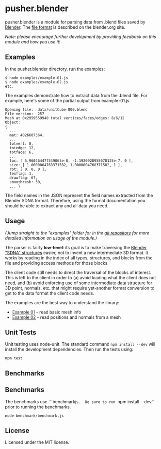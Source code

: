 # pusher.blender

pusher.blender is a module for parsing data from .blend files saved by [Blender](http://www.blender3d.org).  The [file format](http://www.blender.org/development/architecture/blender-file-format/) is described on the blender.org site.

_Note: please encourage further development by providing feedback on this module and how you use it!_

## Examples

In the pusher.blender directory, run the examples:

    $ node examples/example-01.js
    $ node examples/example-02.js
    etc.

The examples demonstrate how to extract data from the .blend file. For example, here's some of the partial output from example-01.js

    Opening file:  data/unitCube-000.blend
    File version:  257
    Mesh at 0x2959559940 total vertices/faces/edges: 8/6/12
    Object:
    { 
      ...
      mat: 4026607364,
      ...   
      totvert: 8,
      totedge: 12,
      totface: 6,
      ...
      loc: [ 5.960464477539063e-8, -1.1920928955078125e-7, 0 ],
      size: [ 1.0000004768371582, 1.0000004768371582, 1 ],
      rot: [ 0, 0, 0 ],
      texflag: 1,
      drawflag: 67,
      smoothresh: 30,
      ... }

The field names in the JSON represent the field names extracted from the Blender SDNA format.  Therefore, using the format documentation you should be able to extract any and all data you need.
      
## Usage

_(Jump straight to the "examples" folder for in the [git repository](https://bitbucket.org/pusherhq/pusher.blender/src/master/examples) for more detailed information on usage of the module.)_

The parser is fairly **low-level**: its goal is to make traversing the [Blender "SDNA" structures](http://www.atmind.nl/blender/blender-sdna.html) easier, not to invent a new intermediate 3D format.  It works by reading in the index of all types, structures, and blocks from the file and providing access methods for those blocks.

The client code still needs to direct the traversal of the blocks of interest.  This is left to the client in order to (a) avoid loading what the client does not need, and (b) avoid enforcing use of some intermediate data structure for 3D point, normals, etc. that might require yet-another format conversion to get to the data format the client code needs.

The examples are the best way to understand the library:

* [Example 01](https://bitbucket.org/pusherhq/pusher.blender/src/master/examples/example-01.js) - read basic mesh info 
* [Example 02](https://bitbucket.org/pusherhq/pusher.blender/src/master/examples/example-02.js) - read positions and normals from a mesh

## Unit Tests

Unit testing uses node-unit.  The standard command ``npm install --dev`` will install the development dependencies.  Then run the tests using:

    npm test

## Benchmarks

## Benchmarks

The benchmarks use ```benchmarkjs``.  Be sure to run ``npm install --dev`` prior to running the benchmarks.

    node benchmark/benchmark.js

## License

Licensed under the MIT license.


